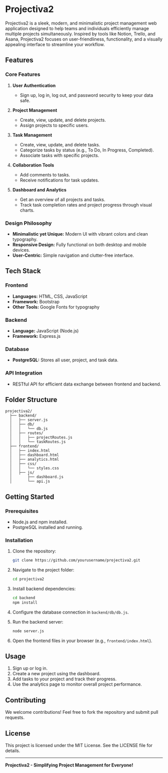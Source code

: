 # Projectiva2

Projectiva2 is a sleek, modern, and minimalistic project management web application designed to help teams and individuals efficiently manage multiple projects simultaneously. Inspired by tools like Notion, Trello, and Asana, Projectiva2 focuses on user-friendliness, functionality, and a visually appealing interface to streamline your workflow.

## Features

### Core Features
1. **User Authentication**  
   - Sign up, log in, log out, and password security to keep your data safe.

2. **Project Management**  
   - Create, view, update, and delete projects.
   - Assign projects to specific users.

3. **Task Management**  
   - Create, view, update, and delete tasks.
   - Categorize tasks by status (e.g., To Do, In Progress, Completed).
   - Associate tasks with specific projects.

4. **Collaboration Tools**  
   - Add comments to tasks.
   - Receive notifications for task updates.

5. **Dashboard and Analytics**  
   - Get an overview of all projects and tasks.
   - Track task completion rates and project progress through visual charts.

### Design Philosophy
- **Minimalistic yet Unique:** Modern UI with vibrant colors and clean typography.
- **Responsive Design:** Fully functional on both desktop and mobile devices.
- **User-Centric:** Simple navigation and clutter-free interface.

## Tech Stack

### Frontend
- **Languages:** HTML, CSS, JavaScript
- **Framework:** Bootstrap
- **Other Tools:** Google Fonts for typography

### Backend
- **Language:** JavaScript (Node.js)
- **Framework:** Express.js

### Database
- **PostgreSQL:** Stores all user, project, and task data.

### API Integration
- RESTful API for efficient data exchange between frontend and backend.

## Folder Structure
```
projectiva2/
  ├── backend/
  │   ├── server.js
  │   ├── db/
  │   │   └── db.js
  │   ├── routes/
  │   │   ├── projectRoutes.js
  │   │   └── taskRoutes.js
  ├── frontend/
  │   ├── index.html
  │   ├── dashboard.html
  │   ├── analytics.html
  │   ├── css/
  │   │   └── styles.css
  │   ├── js/
  │       ├── dashboard.js
  │       └── api.js
```

## Getting Started

### Prerequisites
- Node.js and npm installed.
- PostgreSQL installed and running.

### Installation
1. Clone the repository:
   ```bash
   git clone https://github.com/yourusername/projectiva2.git
   ```

2. Navigate to the project folder:
   ```bash
   cd projectiva2
   ```

3. Install backend dependencies:
   ```bash
   cd backend
   npm install
   ```

4. Configure the database connection in `backend/db/db.js`.

5. Run the backend server:
   ```bash
   node server.js
   ```

6. Open the frontend files in your browser (e.g., `frontend/index.html`).

## Usage
1. Sign up or log in.
2. Create a new project using the dashboard.
3. Add tasks to your project and track their progress.
4. Use the analytics page to monitor overall project performance.

## Contributing
We welcome contributions! Feel free to fork the repository and submit pull requests.

## License
This project is licensed under the MIT License. See the LICENSE file for details.

---

**Projectiva2 - Simplifying Project Management for Everyone!**


